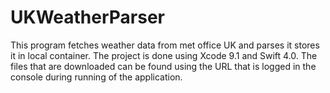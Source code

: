 # UKWeatherParser
This program fetches weather data from met office UK and parses it stores it in local container.
The project is done using Xcode 9.1 and Swift 4.0. The files that are downloaded can be found using the URL that is logged in the console during running of the application.

